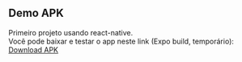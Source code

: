 ## Demo APK
Primeiro projeto usando react-native.<br>
Você pode baixar e testar o app neste link (Expo build, temporário):
[Download APK](https://expo.dev/accounts/yuri25/projects/startApp/builds/654747ed-d051-4d1b-8c6f-5aee86901625)
